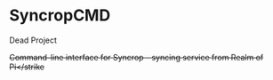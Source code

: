 SyncropCMD
==========

Dead Project

<strike>Command-line interface for Syncrop - syncing service from Realm of Pi</strike

